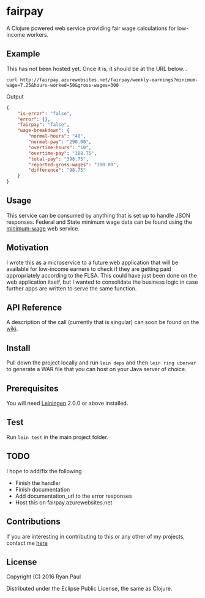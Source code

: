 # fairpay

A Clojure powered web service providing fair wage calculations for low-income workers. 

## Example
This has not been hosted yet. Once it is, it should be at the URL below...
```
curl http://fairpay.azurewebsites.net/fairpay/weekly-earnings?minimum-wage=7.25&hours-worked=50&gross-wages=300
```

Output

```JSON
{
	"is-error": "false",
	"error": {},
	"fairpay": "false",
	"wage-breakdown": {
		"normal-hours": "40",
		"normal-pay": "290.00",
		"overtime-hours": "10",
		"overtime-pay": "108.75",
		"total-pay": "398.75",
		"reported-gross-wages": "300.00",
		"difference": "98.75"
	}
}
```

## Usage

This service can be consumed by anything that is set up to handle JSON responses. Federal and State minimum wage data can be found using the [minimum-wage](https://github.com/ryanquincypaul/minimum-wage) web service.

## Motivation

I wrote this as a microservice to a future web application that will be available for low-income earners to check if they are getting paid appropriately according to the FLSA. This could have just been done on the web application itself, but I wanted to consolidate the business logic in case further apps are written to serve the same function. 

## API Reference

A description of the call (currently that is singular) can soon be found on the [wiki](https://github.com/ryanquincypaul/fairpay/wiki).

## Install

Pull down the project locally and run `lein deps` and then `lein ring uberwar` to generate a WAR file that you can host on your Java server of choice.

## Prerequisites

You will need [Leiningen][] 2.0.0 or above installed.

[leiningen]: https://github.com/technomancy/leiningen

## Test

Run `lein test` in the main project folder.

## TODO

I hope to add/fix the following
* Finish the handler
* Finish documentation
* Add documentation_url to the error responses
* Host this on fairpay.azurewebsites.net

## Contributions

If you are interesting in contributing to this or any other of my projects, contact me [here](mailto:ryan.quincy.paul@gmail.com)

## License

Copyright (C) 2016 Ryan Paul

Distributed under the Eclipse Public License, the same as Clojure.
